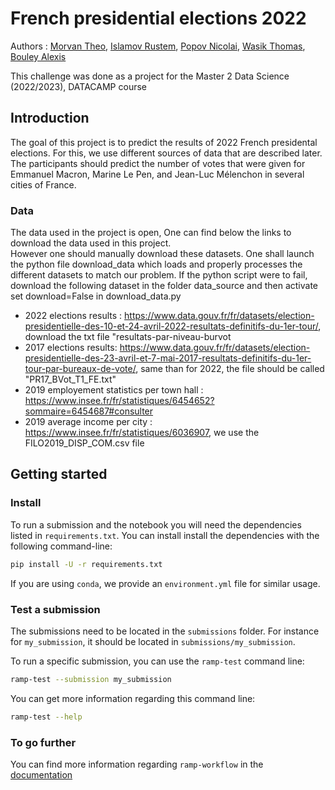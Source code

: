 # French presidential elections 2022

Authors : [Morvan Theo](https://github.com/Theo-Morvan), [Islamov Rustem](https://github.com/Rustem-Islamov), [Popov Nicolai](https://github.com/k0l1ka), [Wasik Thomas](https://github.com/WskThomas), [Bouley Alexis](https://github.com/alexisbouley)

This challenge was done as a project for the Master 2 Data Science (2022/2023), DATACAMP course

## Introduction

The goal of this project is to predict the results of 2022 French presidental elections. For this, we use different sources of data that are described later. The participants should predict the number of votes that were given for Emmanuel Macron, Marine Le Pen, and Jean-Luc Mélenchon in several cities of France.

### Data
The data used in the project is open, One can find below the links to download the data used in this project. <br>
However one should manually download these datasets. One shall launch the python file download_data which loads and properly processes the different datasets to match our problem. If the python script were to fail, download the following dataset in the folder data_source and then activate set download=False in download_data.py
- 2022 elections results : https://www.data.gouv.fr/fr/datasets/election-presidentielle-des-10-et-24-avril-2022-resultats-definitifs-du-1er-tour/, download the txt file "resultats-par-niveau-burvot
- 2017 elections results: https://www.data.gouv.fr/fr/datasets/election-presidentielle-des-23-avril-et-7-mai-2017-resultats-definitifs-du-1er-tour-par-bureaux-de-vote/, same than for 2022, the file should be called "PR17_BVot_T1_FE.txt"
- 2019 employement statistics per town hall : https://www.insee.fr/fr/statistiques/6454652?sommaire=6454687#consulter
- 2019 average income per city : https://www.insee.fr/fr/statistiques/6036907, we use the FILO2019_DISP_COM.csv file


## Getting started

### Install

To run a submission and the notebook you will need the dependencies listed
in `requirements.txt`. You can install install the dependencies with the
following command-line:

```bash
pip install -U -r requirements.txt
```

If you are using `conda`, we provide an `environment.yml` file for similar
usage.



### Test a submission

The submissions need to be located in the `submissions` folder. For instance
for `my_submission`, it should be located in `submissions/my_submission`.

To run a specific submission, you can use the `ramp-test` command line:

```bash
ramp-test --submission my_submission
```

You can get more information regarding this command line:

```bash
ramp-test --help
```

### To go further

You can find more information regarding `ramp-workflow` in the
[documentation](https://paris-saclay-cds.github.io/ramp-docs/ramp-workflow/stable/using_kits.html)
